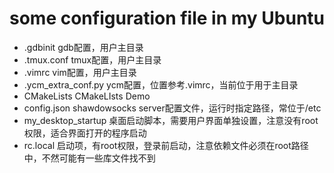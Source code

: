 # some configuration file in my Ubuntu
* .gdbinit  gdb配置，用户主目录
* .tmux.conf    tmux配置，用户主目录
* .vimrc    vim配置，用户主目录
* .ycm_extra_conf.py ycm配置，位置参考.vimrc，当前位于用于主目录
* CMakeLists    CMakeLIsts Demo
* config.json   shawdowsocks server配置文件，运行时指定路径，常位于/etc
* my_desktop_startup    桌面启动脚本，需要用户界面单独设置，注意没有root权限，适合界面打开的程序启动
* rc.local  启动项，有root权限，登录前启动，注意依赖文件必须在root路径中，不然可能有一些库文件找不到